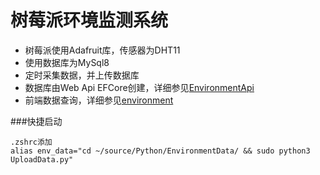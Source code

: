 ﻿# 树莓派环境监测系统
- 树莓派使用Adafruit库，传感器为DHT11
- 使用数据库为MySql8
- 定时采集数据，并上传数据库
- 数据库由Web Api EFCore创建，详细参见[EnvironmentApi](https://github.com/NullObjects/EnvironmentApi.git)
- 前端数据查询，详细参见[environment](https://github.com/NullObjects/environment.git)

###快捷启动
```
.zshrc添加
alias env_data="cd ~/source/Python/EnvironmentData/ && sudo python3 UploadData.py"
```